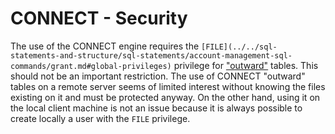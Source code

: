 # CONNECT - Security

The use of the CONNECT engine requires the `[FILE](../../sql-statements-and-structure/sql-statements/account-management-sql-commands/grant.md#global-privileges)` privilege for
["outward"](connect-table-types/inward-and-outward-tables.md#outward-tables) tables. This should not be an important restriction. The use of
CONNECT "outward" tables on a remote server seems of limited interest without
knowing the files existing on it and must be protected anyway. On the other
hand, using it on the local client machine is not an issue because it is always
possible to create locally a user with the `FILE` privilege.